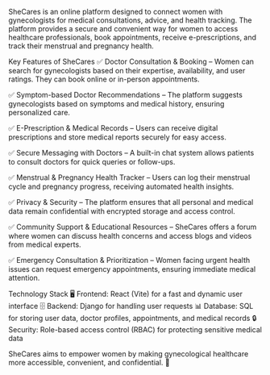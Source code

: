 SheCares is an online platform designed to connect women with gynecologists for medical consultations, advice, and health tracking. The platform provides a secure and convenient way for women to access healthcare professionals, book appointments, receive e-prescriptions, and track their menstrual and pregnancy health.

Key Features of SheCares
✅ Doctor Consultation & Booking – Women can search for gynecologists based on their expertise, availability, and user ratings. They can book online or in-person appointments.

✅ Symptom-based Doctor Recommendations – The platform suggests gynecologists based on symptoms and medical history, ensuring personalized care.

✅ E-Prescription & Medical Records – Users can receive digital prescriptions and store medical reports securely for easy access.

✅ Secure Messaging with Doctors – A built-in chat system allows patients to consult doctors for quick queries or follow-ups.

✅ Menstrual & Pregnancy Health Tracker – Users can log their menstrual cycle and pregnancy progress, receiving automated health insights.

✅ Privacy & Security – The platform ensures that all personal and medical data remain confidential with encrypted storage and access control.

✅ Community Support & Educational Resources – SheCares offers a forum where women can discuss health concerns and access blogs and videos from medical experts.

✅ Emergency Consultation & Prioritization – Women facing urgent health issues can request emergency appointments, ensuring immediate medical attention.

Technology Stack
🖥️ Frontend: React (Vite) for a fast and dynamic user interface
🗄️ Backend: Django for handling user requests
📊 Database: SQL for storing user data, doctor profiles, appointments, and medical records
🔒 Security: Role-based access control (RBAC) for protecting sensitive medical data

SheCares aims to empower women by making gynecological healthcare more accessible, convenient, and confidential. 🚀
